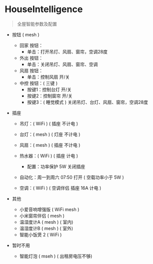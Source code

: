 # HouseIntelligence
> 全屋智能参数及配置



* 按钮 ( mesh )

  * 回家 按钮：
    * 单击：打开吊灯、风扇、窗帘，空调28度
  * 外出 按钮：
    * 单击：关闭吊灯、风扇、窗帘、空调
  * 风扇 按钮：
    * 单击：控制风扇 开/关
  * 中控 按钮：( 三键 )
    * 按键1：控制台灯 开/关
    * 按键2：控制窗帘 开/关
    * 按键3：( 睡觉模式 ) 关闭吊灯、台灯、风扇、窗帘，空调28度
* 插座

  * 吊灯：( WiFi ) ( 插座 不计电 )

  * 台灯：( mesh ) ( 灯座 不计电 )

  * 风扇：( mesh ) ( 插座 不计电 )

  * 热水器：( WiFi ) ( 插座 计电 )

    * 配置：功率保护 5W 关闭插座
  * 自动化：周一到周六 07:50 打开 ( 空载功率小于 5W )
  * 空调：( WiFi ) ( 空调伴侣 插座 16A 计电 )
* 其他

  * 小爱音响增强版 ( WiFi mesh )
  * 小米窗帘伴侣 ( mesh )
  * 温湿度计A ( mesh ) ( 室内)
  * 温湿度计B ( mesh ) ( 室外)
  * 智能小饭煲 2 ( WiFi )
* 暂时不用 
  * 智能灯泡 ( mseh ) ( 出租房电压不够)
